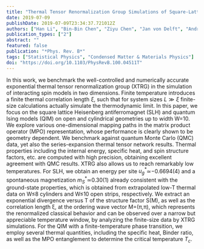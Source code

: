 ```yaml
---
title: "Thermal Tensor Renormalization Group Simulations of Square-Lattice Quantum Spin Models"
date: 2019-07-09
publishDate: 2019-07-09T23:34:37.721012Z
authors: ["Han Li", "Bin-Bin Chen", "Ziyu Chen", "Jan von Delft", "Andreas Weichselbaum", "Wei Li"]
publication_types: ["2"]
abstract: ""
featured: false
publication: "*Phys. Rev. B*"
tags: ["Statistical Physics", "Condensed Matter & Materials Physics"]
doi: "https://doi.org/10.1103/PhysRevB.100.04511T"
---
```


In this work, we benchmark the well-controlled and numerically accurate exponential thermal tensor renormalization group (XTRG) in the simulation of interacting spin models in two dimensions. Finite temperature introduces a finite thermal correlation length $\xi$, such that for system sizes $L \gg \xi$ finite-size calculations actually simulate the thermodynamic limit. In this paper, we focus on the square lattice Heisenberg antiferromagnet (SLH) and quantum Ising models (QIM) on open and cylindrical geometries up to width W=10. We explore various one-dimensional mapping paths in the matrix product operator (MPO) representation, whose performance is clearly shown to be geometry dependent. We benchmark against quantum Monte Carlo (QMC) data, yet also the series-expansion thermal tensor network results. Thermal properties including the internal energy, specific heat, and spin structure factors, etc. are computed with high precision, obtaining excellent agreement with QMC results. XTRG also allows us to reach remarkably low temperatures. For SLH, we obtain an energy per site $u_g^*$≃−0.6694(4) and a spontaneous magnetization $m_S^*\simeq$0.30(1) already consistent with the ground-state properties, which is obtained from extrapolated low-T thermal data on W≤8 cylinders and W≤10 open strips, respectively. We extract an exponential divergence versus T of the structure factor S(M), as well as the correlation length ξ, at the ordering wave vector M=(π,π), which represents the renormalized classical behavior and can be observed over a narrow but appreciable temperature window, by analyzing the finite-size data by XTRG simulations. For the QIM with a finite-temperature phase transition, we employ several thermal quantities, including the specific heat, Binder ratio, as well as the MPO entanglement to determine the critical temperature $T_c$.
